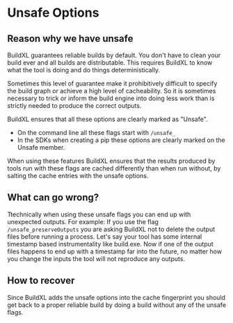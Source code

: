 # Unsafe Options
## Reason why we have unsafe
BuildXL guarantees reliable builds by default. You don't have to clean your build ever and all builds are distributable.
This requires BuildXL to know what the tool is doing and do things deterministically.

Sometimes this level of guarantee make it prohibitively difficult to specify the build graph or achieve a high level of cacheability. So it is sometimes necessary to trick or inform the build engine into doing less work than is strictly needed to produce the correct outputs.

BuildXL ensures that all these options are clearly marked as "Unsafe".
 * On the command line all these flags start with `/unsafe_`
 * In the SDKs when creating a pip these options are clearly marked on the Unsafe member.

When using these features BuildXL ensures that the results produced by tools run with these flags are cached differently than when run without, by salting the cache entries with the unsafe options.

## What can go wrong?
Ttechnically when using these unsafe flags you can end up with unexpected outputs. For example:
If you use the flag `/unsafe_preserveOutputs` you are asking BuildXL not to delete the output files before running a process. Let's say your tool has some internal timestamp based instrumentality like build.exe. Now if one of the output files happens to end up with a timestamp far into the future, no matter how you change the inputs the tool will not reproduce any outputs.

## How to recover
Since BuildXL adds the unsafe options into the cache fingerprint you should get back to a proper reliable build by doing a build without any of the unsafe flags.
